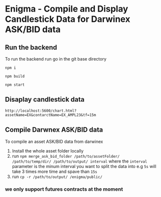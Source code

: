 # Enigma - Compile and Display Candlestick Data for Darwinex ASK/BID data

## Run the backend
To run the backend run go in the git base directory

`npm i`

`npm build`

`npm start`

## Disaplay candlestick data
`http://localhost:5600/chart.html?assetName=EX&contarctName=EX_AMPL23&tf=15m`

## Compile Darwnex ASK/BID data
To compile an asset ASK/BID data from darwinex
1. Install the whole asset folder locally
2. run `npm merge_ask_bid_folder /path/to/assetFolder/ /path/to/temp/dir/ /path/to/output/ interval` where the `interval` parameter is the minum interval you want to split the data into e.g `5s` will take 3 times more time and spave than `15s`
3. run `cp -r /path/to/output/ /enigma/public/`

### we only support futures contracts at the moment
